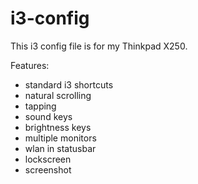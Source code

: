 # i3-config

This i3 config file is for my Thinkpad X250.

Features:
- standard i3 shortcuts
- natural scrolling
- tapping
- sound keys
- brightness keys
- multiple monitors
- wlan in statusbar
- lockscreen
- screenshot
